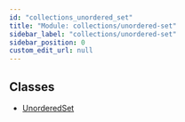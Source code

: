 ```yaml
---
id: "collections_unordered_set"
title: "Module: collections/unordered-set"
sidebar_label: "collections/unordered-set"
sidebar_position: 0
custom_edit_url: null
---
```


## Classes

- [UnorderedSet](../classes/collections_unordered_set.UnorderedSet.md)
